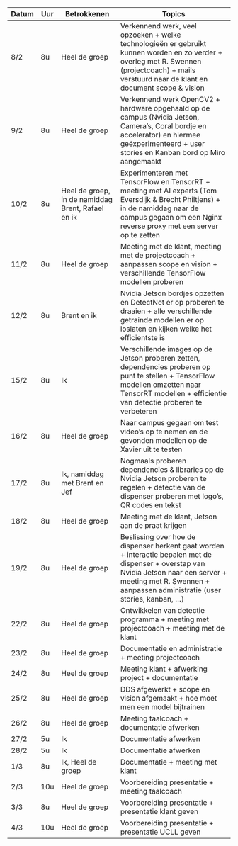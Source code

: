 | Datum  	| Uur  	| Betrokkenen  	| Topics  	|
|---	|---	|---	|---	|
|  8/2 	| 8u  	| Heel de groep  	| Verkennend werk, veel opzoeken + welke technologieën er gebruikt kunnen worden en zo verder + overleg met R. Swennen (projectcoach) + mails verstuurd naar de klant en document scope & vision  	|
|  9/2	|  8u 	| Heel de groep  	| Verkennend werk OpenCV2 + hardware opgehaald op de campus (Nvidia Jetson, Camera’s, Coral bordje en accelerator) en hiermee geëxperimenteerd + user stories en Kanban bord op Miro aangemaakt  	|
|  10/2 	| 8u  	| Heel de groep, in de namiddag Brent, Rafael en ik  	| Experimenteren met TensorFlow en TensorRT + meeting met AI experts (Tom Eversdijk & Brecht Philtjens) + in de namiddag naar de campus gegaan om een Nginx reverse proxy met een server op te zetten  	|
|  11/2 	|   8u	| Heel de groep  	| Meeting met de klant, meeting met de projectcoach + aanpassen scope en vision + verschillende TensorFlow modellen proberen  	|
|  12/2 	|   8u	| Brent en ik  	| Nvidia Jetson bordjes opzetten en DetectNet er op proberen te draaien + alle verschillende getrainde modellen er op loslaten en kijken welke het efficientste is  	|
|  15/2 	|   8u	|  Ik 	| Verschillende images op de Jetson proberen zetten, dependencies proberen op punt te stellen + TensorFlow modellen omzetten naar TensorRT modellen + efficientie van detectie proberen te verbeteren  	|
|  16/2 	|   8u	|  Heel de groep 	| Naar campus gegaan om test video’s op te nemen en de gevonden modellen op de Xavier uit te testen  	|
|  17/2 	|   8u	|  Ik, namiddag met Brent en Jef 	| Nogmaals proberen dependencies & libraries op de Nvidia Jetson proberen te regelen + detectie van de dispenser proberen met logo’s, QR codes en tekst  	|
|  18/2 	|   8u	|  Heel de groep 	| Meeting met de klant, Jetson aan de praat krijgen  	|
|  19/2 	|   8u	|  Heel de groep	| Beslissing over hoe de dispenser herkent gaat worden + interactie bepalen met de dispenser + overstap van Nvidia Jetson naar een server + meeting met R. Swennen + aanpassen administratie (user stories, kanban, …)  	|
|  22/2 	|   8u	|  Heel de groep 	| Ontwikkelen van detectie programma + meeting met projectcoach + meeting met de klant  	|
|  23/2 	|   8u	| Heel de groep  	| Documentatie en administratie + meeting projectcoach  	|
|  24/2 	|   8u	| Heel de groep  	| Meeting klant + afwerking project + documentatie 	|
|  25/2 	|   8u	| Heel de groep  	| DDS afgewerkt + scope en vision afgemaakt + hoe moet men een model bijtrainen 	|
|  26/2 	|   8u	| Heel de groep  	| Meeting taalcoach + documentatie afwerken  	|
|  27/2 	|   5u	| Ik  	| Documentatie afwerken 	|
|  28/2 	|   5u	| Ik  	| Documentatie afwerken  	|
|  1/3 	|   8u	| Ik, Heel de groep  	| Documentatie + meeting met klant 	|
|  2/3 	|   10u	| Heel de groep  	| Voorbereiding presentatie + meeting taalcoach  	|
|  3/3 	|   8u	| Heel de groep  	| Voorbereiding presentatie + presentatie klant geven  	|
|  4/3 	|   10u	| Heel de groep  	| Voorbereiding presentatie + presentatie UCLL geven  	|

